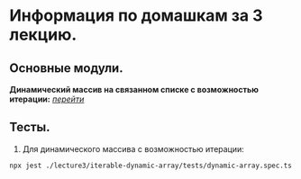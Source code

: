 # Информация по домашкам за 3 лекцию.

## Основные модули.

**Динамический массив на связанном списке с возможностью итерации:** [_перейти_](./iterable-dynamic-array/modules/dynamic-array.ts)

## Тесты.

1. Для динамического массива с возможностью итерации:

```
npx jest ./lecture3/iterable-dynamic-array/tests/dynamic-array.spec.ts
```

